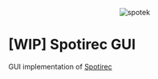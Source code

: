<p align="center"><img src="img/header/header-600x200.png" alt="spotek"/></p>

# \[WIP\] Spotirec GUI
GUI implementation of [Spotirec](https://github.com/Badgie/spotirec)
